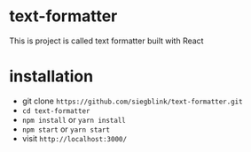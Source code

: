 # text-formatter

This is project is called text formatter built with React

# installation

- git clone `https://github.com/siegblink/text-formatter.git`
- `cd text-formatter`
- `npm install` or `yarn install`
- `npm start` or `yarn start`
- visit `http://localhost:3000/`
